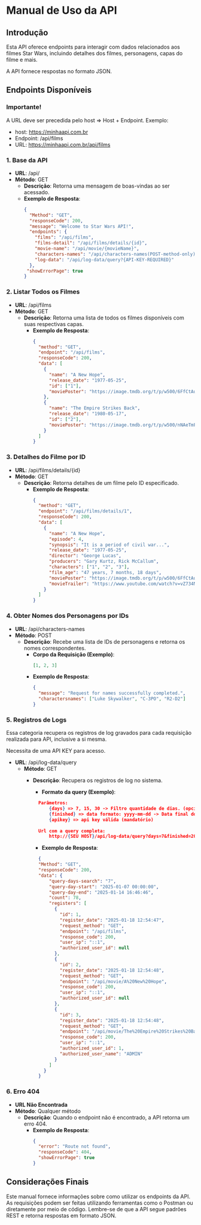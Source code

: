 
# Manual de Uso da API

## Introdução
Esta API oferece endpoints para interagir com dados relacionados aos filmes Star Wars, incluindo detalhes dos filmes, personagens, capas do filme e mais.

A API fornece respostas no formato JSON.

## Endpoints Disponíveis

### Importante!
A URL deve ser precedida pelo host => Host + Endpoint.
Exemplo:
- host: https://minhaapi.com.br
- Endpoint: /api/films
- URL: https://minhaapi.com.br/api/films

### 1. **Base da API**
- **URL**: /api/
- **Método**: GET
  - **Descrição**: Retorna uma mensagem de boas-vindas ao ser acessado.
  - **Exemplo de Resposta**:
    ```json
    {
      "Method": "GET",
      "responseCode": 200,
      "message": "Welcome to Star Wars API!",
      "endpoints": {
        "films": "/api/films",
        "films-detail": "/api/films/details/{id}",
        "movie-name": "/api/movie/{movieName}",
        "characters-names": "/api/characters-names(POST-method-only)",
        "log-data": "/api/log-data/query?{API-KEY-REQUIRED}"
      },
     "showErrorPage": true
    }
    ```

### 2. **Listar Todos os Filmes**
- **URL**: /api/films
- **Método**: GET
  - **Descrição**: Retorna uma lista de todos os filmes disponíveis com suas respectivas capas.
    - **Exemplo de Resposta**:
      ```json
      {
        "method": "GET",
        "endpoint": "/api/films",
        "responseCode": 200,
        "data": [
          {
            "name": "A New Hope",
            "release_date": "1977-05-25",
            "id": ["1"],
            "moviePoster": "https://image.tmdb.org/t/p/w500/6FfCtAuVAW8XJjZ7eWeLibRLWTw.jpg"
          },
          {
            "name": "The Empire Strikes Back",
            "release_date": "1980-05-17",
            "id": ["2"],
            "moviePoster": "https://image.tmdb.org/t/p/w500/nNAeTmF4CtdSgMDplXTDPOpYzsX.jpg"
          }
        ]
      }
      ```

### 3. **Detalhes do Filme por ID**
- **URL**: /api/films/details/{id}
- **Método**: GET
  - **Descrição**: Retorna detalhes de um filme pelo ID especificado.
    - **Exemplo de Resposta**:
      ```json
      {
        "method": "GET",
        "endpoint": "/api/films/details/1",
        "responseCode": 200,
        "data": [
          {
            "name": "A New Hope",
            "episode": 4,
            "synopsis": "It is a period of civil war...",
            "release_date": "1977-05-25",
            "director": "George Lucas",
            "producers": "Gary Kurtz, Rick McCallum",
            "characters": ["1", "2", "3"],
            "film_age": "47 years, 7 months, 18 days",
            "moviePoster": "https://image.tmdb.org/t/p/w500/6FfCtAuVAW8XJjZ7eWeLibRLWTw.jpg",
            "movieTrailer": "https://www.youtube.com/watch?v=vZ734NWnAHA"
          }
        ]
      }
      ```

### 4. **Obter Nomes dos Personagens por IDs**
- **URL**: /api/characters-names
- **Método**: POST
  - **Descrição**: Recebe uma lista de IDs de personagens e retorna os nomes correspondentes.
    - **Corpo da Requisição (Exemplo)**:
      ```json
      [1, 2, 3]
      ```
    - **Exemplo de Resposta**:
      ```json
      {
        "message": "Request for names successfully completed.",
        "charactersnames": ["Luke Skywalker", "C-3PO", "R2-D2"]
      }
      ```

### 5. **Registros de Logs**
Essa categoria recupera os registros de log gravados para cada requisição realizada para API, inclusive a si mesma.

Necessita de uma API KEY para acesso.

- **URL**: /api/log-data/query
  - **Método**: GET
    - **Descrição**: Recupera os registros de log no sistema.
      - **Formato da query (Exemplo)**:
      ```json
        Parâmetros: 
            {days} => 7, 15, 30 -> Filtro quantidade de dias. (opcional -> valor padrão=5)
            {finished} => data formato: yyyy-mm-dd -> Data final do período desejado. (opcional)
            {apikey} => api key válida (mandatório)                  
                
        Url com a query completa:
            http://{SEU HOST}/api/log-data/query?days=7&finished=2025-01-14&apikey={SUA API KEY}
      ```
       
      - **Exemplo de Resposta**:
      ```json
        {
        "Method": "GET",
        "responseCode": 200,
        "data": {
            "query-days-search": "7",
            "query-day-start": "2025-01-07 00:00:00",
            "query-day-end": "2025-01-14 16:46:46",
            "count": 78,
            "registers": [
              {
                "id": 1,
                "register_date": "2025-01-18 12:54:47",
                "request_method": "GET",
                "endpoint": "/api/films",
                "response_code": 200,
                "user_ip": "::1",
                "authorized_user_id": null
              },
              {
                "id": 2,
                "register_date": "2025-01-18 12:54:48",
                "request_method": "GET",
                "endpoint": "/api/movie/A%20New%20Hope",
                "response_code": 200,
                "user_ip": "::1",
                "authorized_user_id": null
              },
              {
                "id": 3,
                "register_date": "2025-01-18 12:54:48",
                "request_method": "GET",
                "endpoint": "/api/movie/The%20Empire%20Strikes%20Back",
                "response_code": 200,
                "user_ip": "::1",
                "authorized_user_id": 1,
                "authorized_user_name": "ADMIN"
              }
            ]
          }
        }
      ```

### 6. **Erro 404**
- **URL Não Encontrada**
- **Método**: Qualquer método
  - **Descrição**: Quando o endpoint não é encontrado, a API retorna um erro 404.
    - **Exemplo de Resposta**:
      ```json
      {
        "error": "Route not found",
        "responseCode": 404,
        "showErrorPage": true
      }
      ```

## Considerações Finais
Este manual fornece informações sobre como utilizar os endpoints da API. As requisições podem ser feitas utilizando ferramentas como o Postman ou diretamente por meio de código. Lembre-se de que a API segue padrões REST e retorna respostas em formato JSON.